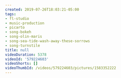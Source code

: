 ```yaml
---
created: 2019-07-26T18:03:21-05:00
tags:
- fl-studio
- music-production
- picarto
- song-bokeh
- song-olin-maris
- song-sea-tide-wash-away-these-sorrows
- song-turnstile
title: null
videoDuration: 5378
videoId: '579224603'
videoShorts: []
videoThumbId: /videos/579224603/pictures/1583352222
---
```

